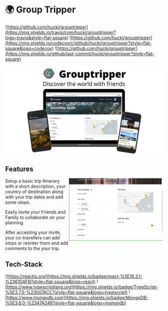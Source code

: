 # 🌍 Group Tripper

![https://github.com/hucki/grouptripper](https://img.shields.io/travis/com/hucki/grouptripper?logo=travis&style=flat-square)
![https://github.com/hucki/grouptripper](https://img.shields.io/codecov/c/github/hucki/grouptripper?style=flat-square&logo=codecov)
![https://github.com/hucki/grouptripper](https://img.shields.io/github/last-commit/hucki/grouptripper?style=flat-square)

![](./public/grouptripper.png)

## Features

<p>
<img src="./public/grouptripper_stops.gif"  width=300px align="right"/>
Setup a basic trip Itinerary with a short description, your country of destination along with your trip dates and add some stops.

Easily invite your Friends and Family to collaborate on your planning.

After accepting your invite, your co-travellers
can add stops or reorder them and add comments to the your trip.

</p>

## Tech-Stack

![https://reactjs.org](https://img.shields.io/badge/react-%5E16.3.1-%2361DAFB?style=flat-square&logo=react)
![https://www.typescriptlang.org](https://img.shields.io/badge/TypeScript-%5E3.7.5-%23007ACC?style=flat-square&logo=typescript)
![https://www.mongodb.com](https://img.shields.io/badge/MongoDB-%5E3.6.0-%2347A248?style=flat-square&logo=mongodb)
